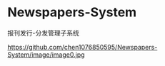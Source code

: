 # Newspapers-System
报刊发行-分发管理子系统
 
 https://github.com/chen1076850595/Newspapers-System/image/image0.jpg
 
 
 
 
 
 

